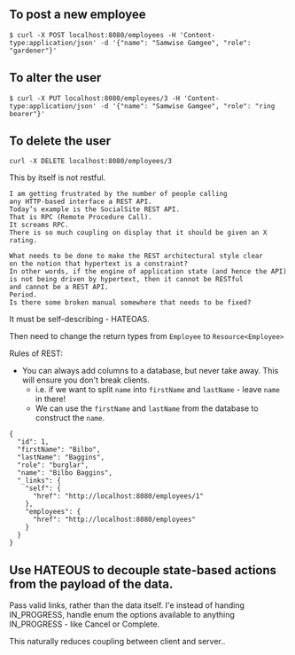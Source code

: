 ## To post a new employee

`$ curl -X POST localhost:8080/employees -H 'Content-type:application/json' -d '{"name": "Samwise Gamgee", "role": "gardener"}'`

## To alter the user

`$ curl -X PUT localhost:8080/employees/3 -H 'Content-type:application/json' -d '{"name": "Samwise Gamgee", "role": "ring bearer"}'`

## To delete the user

`curl -X DELETE localhost:8080/employees/3`

This by itself is not restful. 


```
I am getting frustrated by the number of people calling 
any HTTP-based interface a REST API. 
Today’s example is the SocialSite REST API.
That is RPC (Remote Procedure Call).
It screams RPC. 
There is so much coupling on display that it should be given an X rating.

What needs to be done to make the REST architectural style clear 
on the notion that hypertext is a constraint? 
In other words, if the engine of application state (and hence the API) 
is not being driven by hypertext, then it cannot be RESTful 
and cannot be a REST API. 
Period. 
Is there some broken manual somewhere that needs to be fixed?
```

It must be self-describing - HATEOAS. 

Then need to change the return types from `Employee` to `Resource<Employee>`

Rules of REST:

- You can always add columns to a database, but never take away. This will ensure you don't break clients.
    - i.e. if we want to split `name` into `firstName` and `lastName` - leave `name` in there!
    - We can use the `firstName` and `lastName` from the database to construct the `name`.
    
```$xslt
{
  "id": 1,
  "firstName": "Bilbo",
  "lastName": "Baggins",
  "role": "burglar",
  "name": "Bilbo Baggins",
  "_links": {
    "self": {
      "href": "http://localhost:8080/employees/1"
    },
    "employees": {
      "href": "http://localhost:8080/employees"
    }
  }
}
```    

## Use HATEOUS to decouple state-based actions from the payload of the data.

Pass valid links, rather than the data itself. I'e instead of handing IN_PROGRESS, handle
enum the options available to anything IN_PROGRESS - like Cancel or Complete.

This naturally reduces coupling between client and server..

 


    
